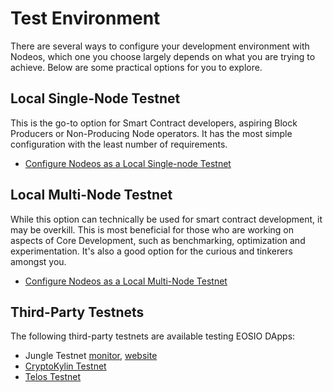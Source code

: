 # Test Environment

There are several ways to configure your development environment with Nodeos, which one you choose largely depends on what you are trying to achieve. Below are some practical options for you to explore.

## Local Single-Node Testnet

This is the go-to option for Smart Contract developers, aspiring Block Producers or Non-Producing Node operators. It has the most simple configuration with the least number of requirements.

* [Configure Nodeos as a Local Single-node Testnet](00_local-single-node-testnet.md) 

## Local Multi-Node Testnet

While this option can technically be used for smart contract development, it may be overkill. This is most beneficial for those who are working on aspects of Core Development, such as benchmarking, optimization and experimentation. It's also a good option for the curious and tinkerers amongst you. 

* [Configure Nodeos as a Local Multi-Node Testnet](01_local-multi-node-testnet.md)

## Third-Party Testnets

The following third-party testnets are available testing EOSIO DApps:

* Jungle Testnet [monitor](https://monitor.jungletestnet.io/), [website](https://jungletestnet.io/)
* [CryptoKylin Testnet](https://www.cryptokylin.io/)
* [Telos Testnet](https://mon-test.telosfoundation.io/)
